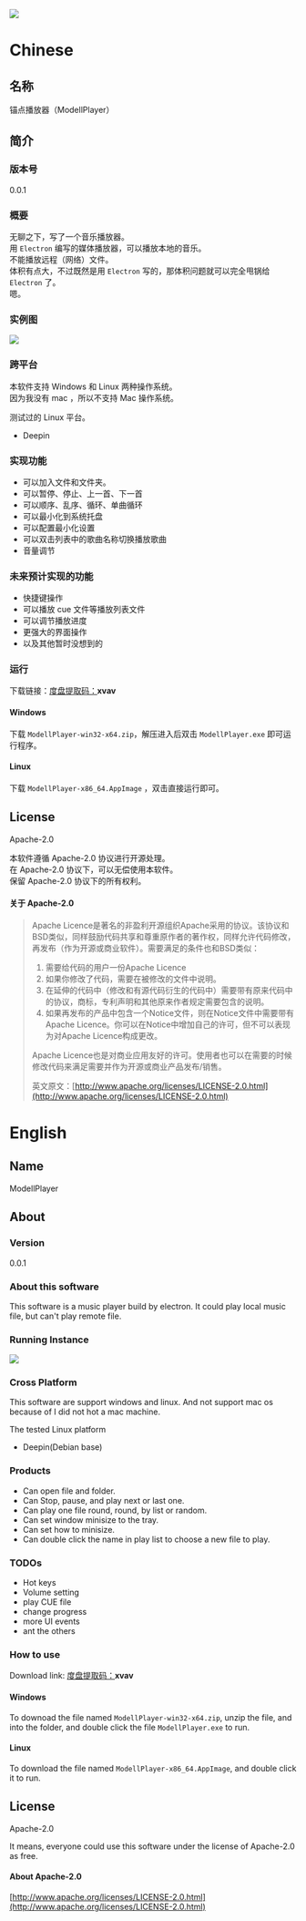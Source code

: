![](./documents/logo.svg)

# Chinese

## 名称

锚点播放器（ModellPlayer）

## 简介

### 版本号

0.0.1

### 概要
无聊之下，写了一个音乐播放器。  
用 `Electron` 编写的媒体播放器，可以播放本地的音乐。  
不能播放远程（网络）文件。  
体积有点大，不过既然是用 `Electron` 写的，那体积问题就可以完全甩锅给 `Electron` 了。  
嗯。


### 实例图

![](./documents/instance.png)

### 跨平台

本软件支持 Windows 和 Linux 两种操作系统。  
因为我没有 mac ，所以不支持 Mac 操作系统。

测试过的 Linux 平台。

* Deepin


### 实现功能

* 可以加入文件和文件夹。
* 可以暂停、停止、上一首、下一首
* 可以顺序、乱序、循环、单曲循环
* 可以最小化到系统托盘
* 可以配置最小化设置
* 可以双击列表中的歌曲名称切换播放歌曲
* 音量调节

### 未来预计实现的功能

* 快捷键操作
* 可以播放 cue 文件等播放列表文件
* 可以调节播放进度
* 更强大的界面操作
* 以及其他暂时没想到的

### 运行

下载链接：[度盘提取码：](https://pan.baidu.com/s/1wVvIaWKk2IQDdaUNpZhVgQ)**xvav**

#### Windows
下载 `ModellPlayer-win32-x64.zip`，解压进入后双击 `ModellPlayer.exe` 即可运行程序。

#### Linux
下载 `ModellPlayer-x86_64.AppImage` ，双击直接运行即可。

## License

Apache-2.0

本软件遵循 Apache-2.0 协议进行开源处理。  
在 Apache-2.0 协议下，可以无偿使用本软件。  
保留 Apache-2.0 协议下的所有权利。

#### 关于 Apache-2.0

> Apache Licence是著名的非盈利开源组织Apache采用的协议。该协议和BSD类似，同样鼓励代码共享和尊重原作者的著作权，同样允许代码修改，再发布（作为开源或商业软件）。需要满足的条件也和BSD类似：
>
> 1. 需要给代码的用户一份Apache Licence
> 2. 如果你修改了代码，需要在被修改的文件中说明。
> 3. 在延伸的代码中（修改和有源代码衍生的代码中）需要带有原来代码中的协议，商标，专利声明和其他原来作者规定需要包含的说明。
> 4. 如果再发布的产品中包含一个Notice文件，则在Notice文件中需要带有Apache Licence。你可以在Notice中增加自己的许可，但不可以表现为对Apache Licence构成更改。
>
> Apache Licence也是对商业应用友好的许可。使用者也可以在需要的时候修改代码来满足需要并作为开源或商业产品发布/销售。
>
> 英文原文：[http://www.apache.org/licenses/LICENSE-2.0.html](http://www.apache.org/licenses/LICENSE-2.0.html)

# English

## Name

ModellPlayer

## About

### Version
0.0.1

### About this software

This software is a  music player build by electron.
It could play local music file, but can't play remote file.

### Running Instance

![](./documents/instance.png)

### Cross Platform

This software are support windows and linux.
And not support mac os because of I did not hot a mac machine.

The tested Linux platform

* Deepin(Debian base)

### Products

* Can open file and folder.
* Can Stop, pause, and play next or last one.
* Can play one file round, round, by list or random.
* Can set window minisize to the tray.
* Can set how to minisize.
* Can double click the name in play list to choose a new file to play.

### TODOs

* Hot keys
* Volume setting
* play CUE file
* change progress
* more UI events
* ant the others

### How to use

Download link:
[度盘提取码：](https://pan.baidu.com/s/1wVvIaWKk2IQDdaUNpZhVgQ)**xvav**

#### Windows

To downoad the file named `ModellPlayer-win32-x64.zip`, unzip the file, and into the folder, and double click the file `ModellPlayer.exe` to run. 

#### Linux

To download the file named `ModellPlayer-x86_64.AppImage`, and double click it to run.

## License

Apache-2.0

It means, everyone could use this software under the license of Apache-2.0 as free.

#### About Apache-2.0
[http://www.apache.org/licenses/LICENSE-2.0.html](http://www.apache.org/licenses/LICENSE-2.0.html)
